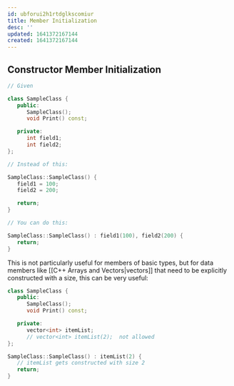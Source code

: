 ```yaml
---
id: ubforui2h1rtdglkscomiur
title: Member Initialization
desc: ''
updated: 1641372167144
created: 1641372167144
---
```



## Constructor Member Initialization

```cpp
// Given

class SampleClass {
   public:
      SampleClass();
      void Print() const;

   private:
      int field1;
      int field2;
};

// Instead of this:

SampleClass::SampleClass() {
   field1 = 100;
   field2 = 200;

   return;
}

// You can do this:

SampleClass::SampleClass() : field1(100), field2(200) {
   return;
}
```

This is not particularly useful for members of basic types, but for data members like [[C++ Arrays and Vectors|vectors]] that need to be explicitly constructed with a size, this can be very useful:

```cpp
class SampleClass {
   public:
      SampleClass();
      void Print() const;

   private:
      vector<int> itemList; 
      // vector<int> itemList(2);  not allowed
};

SampleClass::SampleClass() : itemList(2) {
   // itemList gets constructed with size 2
   return;
}
```
